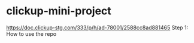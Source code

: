 # clickup-mini-project
https://doc.clickup-stg.com/333/p/h/ad-78001/2588cc8ad881465
Step 1: How to use the repo
